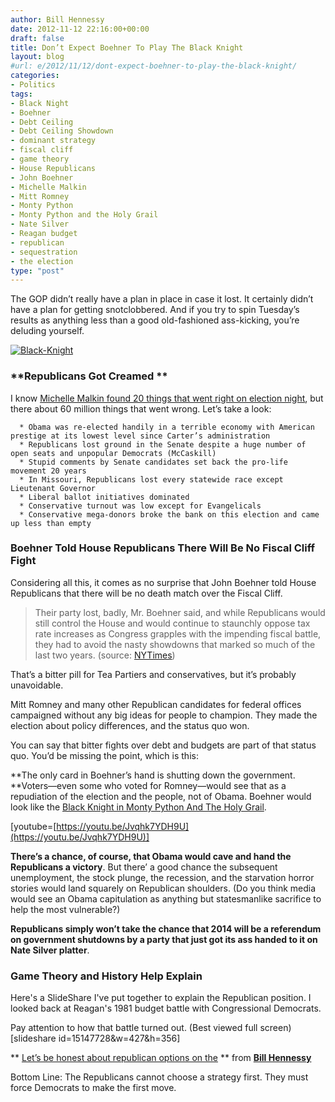 ```yaml
---
author: Bill Hennessy
date: 2012-11-12 22:16:00+00:00
draft: false
title: Don’t Expect Boehner To Play The Black Knight
layout: blog
#url: e/2012/11/12/dont-expect-boehner-to-play-the-black-knight/
categories:
- Politics
tags:
- Black Night
- Boehner
- Debt Ceiling
- Debt Ceiling Showdown
- dominant strategy
- fiscal cliff
- game theory
- House Republicans
- John Boehner
- Michelle Malkin
- Mitt Romney
- Monty Python
- Monty Python and the Holy Grail
- Nate Silver
- Reagan budget
- republican
- sequestration
- the election
type: "post"
---
```


The GOP didn’t really have a plan in place in case it lost. It certainly didn’t have a plan for getting snotclobbered. And if you try to spin Tuesday’s results as anything less than a good old-fashioned ass-kicking, you’re deluding yourself.

[![Black-Knight](https://ludicrite.files.wordpress.com/2012/11/black-knight_thumb.jpg)
](https://ludicrite.files.wordpress.com/2012/11/black-knight.jpg)


### **Republicans Got Creamed **


I know [Michelle Malkin found 20 things that went right on election night](https://michellemalkin.com/2012/11/07/20-things-that-went-right-on-election-day/), but there about 60 million things that went wrong. Let’s take a look:



	  * Obama was re-elected handily in a terrible economy with American prestige at its lowest level since Carter’s administration
	  * Republicans lost ground in the Senate despite a huge number of open seats and unpopular Democrats (McCaskill)
	  * Stupid comments by Senate candidates set back the pro-life movement 20 years
	  * In Missouri, Republicans lost every statewide race except Lieutenant Governor
	  * Liberal ballot initiatives dominated
	  * Conservative turnout was low except for Evangelicals
	  * Conservative mega-donors broke the bank on this election and came up less than empty



### **Boehner Told House Republicans There Will Be No Fiscal Cliff Fight**


Considering all this, it comes as no surprise that John Boehner told House Republicans that there will be no death match over the Fiscal Cliff.


> Their party lost, badly, Mr. Boehner said, and while Republicans would still control the House and would continue to staunchly oppose tax rate increases as Congress grapples with the impending fiscal battle, they had to avoid the nasty showdowns that marked so much of the last two years. (source: [NYTimes](https://www.nytimes.com/2012/11/11/us/politics/boehner-tells-house-gop-to-fall-in-line.html?src=twr))


That’s a bitter pill for Tea Partiers and conservatives, but it’s probably unavoidable.

Mitt Romney and many other Republican candidates for federal offices campaigned without any big ideas for people to champion. They made the election about policy differences, and the status quo won.

You can say that bitter fights over debt and budgets are part of that status quo. You’d be missing the point, which is this:

**The only card in Boehner’s hand is shutting down the government. **Voters—even some who voted for Romney—would see that as a repudiation of the election and the people, not of Obama. Boehner would look like the [Black Knight in Monty Python And The Holy Grail](https://www.google.com/url?sa=t&rct=j&q=&esrc=s&source=web&cd=2&cad=rja&ved=0CDkQtwIwAQ&url=http%3A%2F%2Fwww.youtube.com%2Fwatch%3Fv%3DJvqhk7YDH9U&ei=5j6fUIeoC4qDywGCioGgAw&usg=AFQjCNEPunLRcwwvcV8luTcBnoCJiVXHYQ&sig2=Uvln5qBrMhsv2pAitlf3RQ).

[youtube=[https://youtu.be/Jvqhk7YDH9U](https://youtu.be/Jvqhk7YDH9U)]

**There’s a chance, of course, that Obama would cave and hand the Republicans a victory**. But there’ a good chance the subsequent unemployment, the stock plunge, the recession, and the starvation horror stories would land squarely on Republican shoulders. (Do you think media would see an Obama capitulation as anything but statesmanlike sacrifice to help the most vulnerable?)

**Republicans simply won’t take the chance that 2014 will be a referendum on government shutdowns by a party that just got its ass handed to it on Nate Silver platter**.


### **Game Theory and History Help Explain**


Here's a SlideShare I've put together to explain the Republican position. I looked back at Reagan's 1981 budget battle with Congressional Democrats.

Pay attention to how that battle turned out. (Best viewed full screen)
[slideshare id=15147728&w=427&h=356]


** [Let’s be honest about republican options on the](https://www.slideshare.net/whennessy/lets-be-honest-about-republican-options-on-the) ** from **[Bill Hennessy](https://www.slideshare.net/whennessy)**







Bottom Line: The Republicans cannot choose a strategy first. They must force Democrats to make the first move.
